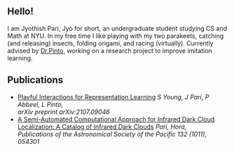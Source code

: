 ## Hello!
I am Jyothish Pari, Jyo for short, an undergraduate student studying CS and Math at NYU. In my free time I like playing with my two parakeets, catching (and releasing) insects, folding origami, and racing (virtually). Currently advised by [Dr.Pinto](https://lerrelpinto.com), working on a research project to improve imitation learning. 

## Publications 
+ [Playful Interactions for Representation Learning](https://arxiv.org/pdf/2107.09046.pdf)  *S Young, J Pari, P Abbeel, L Pinto, <br /> arXiv preprint arXiv:2107.09046*
+ [A Semi-Automated Computational Approach for Infrared Dark Cloud Localization: A Catalog of Infrared Dark Clouds](https://iopscience.iop.org/article/10.1088/1538-3873/ab7b39/meta) *Pari, Hora, <br /> Publications of the Astronomical Society of the Pacific 132 (1011), 054301*
